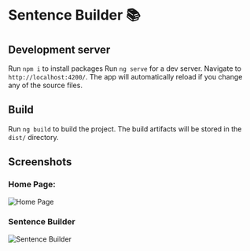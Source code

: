 # Sentence Builder 📚

## Development server

Run `npm i` to install packages
Run `ng serve` for a dev server. Navigate to `http://localhost:4200/`. The app will automatically reload if you change any of the source files.

## Build

Run `ng build` to build the project. The build artifacts will be stored in the `dist/` directory.

## Screenshots

### Home Page: 
![Home Page](https://user-images.githubusercontent.com/55981550/220307781-7650ed98-3413-42c1-b2b3-2e326aebc9be.png)

### Sentence Builder
![Sentence Builder]()
